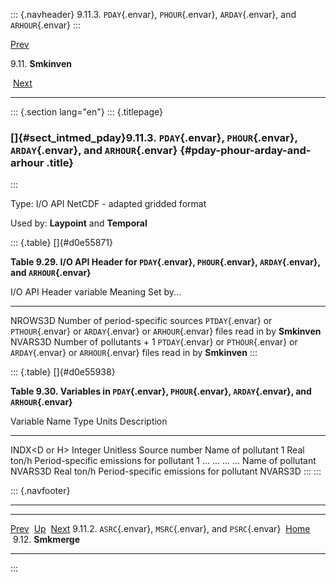 ::: {.navheader}
9.11.3. `PDAY`{.envar}, `PHOUR`{.envar}, `ARDAY`{.envar}, and
`ARHOUR`{.envar}
:::

[Prev](ch09s11s02.html) 

9.11. **Smkinven**

 [Next](ch09s12.html)

------------------------------------------------------------------------

::: {.section lang="en"}
::: {.titlepage}
<div>

<div>

### []{#sect_intmed_pday}9.11.3. `PDAY`{.envar}, `PHOUR`{.envar}, `ARDAY`{.envar}, and `ARHOUR`{.envar} {#pday-phour-arday-and-arhour .title}

</div>

</div>
:::

Type: I/O API NetCDF - adapted gridded format

Used by: **Laypoint** and **Temporal**

::: {.table}
[]{#d0e55871}

**Table 9.29. I/O API Header for `PDAY`{.envar}, `PHOUR`{.envar},
`ARDAY`{.envar}, and `ARHOUR`{.envar}**

  I/O API Header variable   Meaning                             Set by\...
  ------------------------- ----------------------------------- ----------------------------------------------------------------------------------------------------------
  NROWS3D                   Number of period-specific sources   `PTDAY`{.envar} or `PTHOUR`{.envar} or `ARDAY`{.envar} or `ARHOUR`{.envar} files read in by **Smkinven**
  NVARS3D                   Number of pollutants + 1            `PTDAY`{.envar} or `PTHOUR`{.envar} or `ARDAY`{.envar} or `ARHOUR`{.envar} files read in by **Smkinven**
:::

::: {.table}
[]{#d0e55938}

**Table 9.30. Variables in `PDAY`{.envar}, `PHOUR`{.envar},
`ARDAY`{.envar}, and `ARHOUR`{.envar}**

  Variable Name               Type      Units      Description
  --------------------------- --------- ---------- -------------------------------------------------
  INDX\<D or H\>              Integer   Unitless   Source number
  Name of pollutant 1         Real      ton/h      Period-specific emissions for pollutant 1
  \...                        \...      \...       \...
  Name of pollutant NVARS3D   Real      ton/h      Period-specific emissions for pollutant NVARS3D
:::
:::

::: {.navfooter}

------------------------------------------------------------------------

  ------------------------------------------------------------- -------------------- -----------------------
  [Prev](ch09s11s02.html)                                        [Up](ch09s11.html)     [Next](ch09s12.html)
  9.11.2. `ASRC`{.envar}, `MSRC`{.envar}, and `PSRC`{.envar}     [Home](index.html)       9.12. **Smkmerge**
  ------------------------------------------------------------- -------------------- -----------------------
:::
